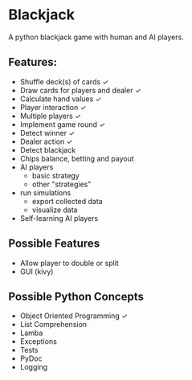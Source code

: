 # Blackjack

A python blackjack game with human and AI players.

## Features:
* Shuffle deck(s) of cards ✓
* Draw cards for players and dealer ✓
* Calculate hand values ✓
* Player interaction ✓
* Multiple players ✓
* Implement game round ✓
* Detect winner ✓
* Dealer action ✓
* Detect blackjack
* Chips balance, betting and payout
* AI players
  * basic strategy
  * other "strategies"
* run simulations
  * export collected data
  * visualize data
* Self-learning AI players

## Possible Features
* Allow player to double or split
* GUI (kivy)

## Possible Python Concepts
* Object Oriented Programming ✓
* List Comprehension
* Lamba
* Exceptions
* Tests
* PyDoc
* Logging